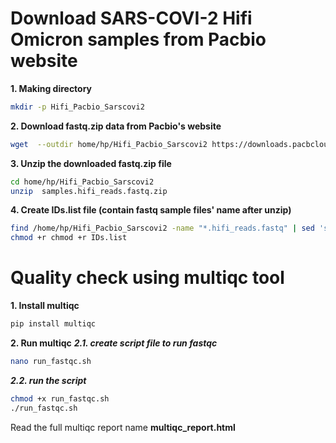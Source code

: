 # Download SARS-COVI-2 Hifi Omicron samples from Pacbio website
**1. Making directory**
```bash
mkdir -p Hifi_Pacbio_Sarscovi2
```
**2. Download fastq.zip data from Pacbio's website**
```bash
wget  --outdir home/hp/Hifi_Pacbio_Sarscovi2 https://downloads.pacbcloud.com/public/dataset/HiFiViral/Jan_2022/samples.hifi_reads.fastq.zip  
```

**3. Unzip the downloaded fastq.zip file**
```bash
cd home/hp/Hifi_Pacbio_Sarscovi2
unzip  samples.hifi_reads.fastq.zip
```

**4. Create IDs.list file (contain fastq sample files' name after unzip)**
```bash
find /home/hp/Hifi_Pacbio_Sarscovi2 -name "*.hifi_reads.fastq" | sed 's|.*/||' > /home/hp/Hifi_Pacbio_Sarscovi2/IDs.list
chmod +r chmod +r IDs.list
```

# Quality check using multiqc tool
**1. Install multiqc**
```bash
pip install multiqc
```

**2. Run multiqc**
***2.1. create script file to run fastqc***
```bash
nano run_fastqc.sh
```

***2.2. run the script***
```bash
chmod +x run_fastqc.sh
./run_fastqc.sh
```
Read the full multiqc report name **multiqc_report.html**




